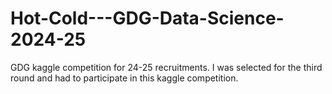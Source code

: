 # Hot-Cold---GDG-Data-Science-2024-25
GDG kaggle competition for 24-25 recruitments. I was selected for the third round and had to participate in this kaggle competition.
